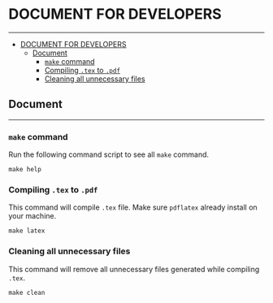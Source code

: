 # DOCUMENT FOR DEVELOPERS

---

<!-- TOC -->
* [DOCUMENT FOR DEVELOPERS](#document-for-developers)
  * [Document](#document)
    * [`make` command](#make-command)
    * [Compiling `.tex` to `.pdf`](#compiling-tex-to-pdf)
    * [Cleaning all unnecessary files](#cleaning-all-unnecessary-files)
<!-- TOC -->
## Document

---

### `make` command

Run the following command script to see all `make` command.

```shell
make help
```

### Compiling `.tex` to `.pdf`

This command will compile `.tex` file. Make sure `pdflatex` already install on your machine.

```shell
make latex
```

### Cleaning all unnecessary files

This command will remove all unnecessary files generated while compiling `.tex`.

```shell
make clean
```
